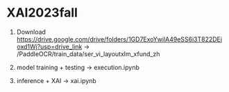 # XAI2023fall

1. Download
https://drive.google.com/drive/folders/1GD7ExoYwilA49eSS6i3T822DEioxd1Wj?usp=drive_link
-> /PaddleOCR/train_data/ser_vi_layoutxlm_xfund_zh

2. model training + testing
-> execution.ipynb

3. inference + XAI
-> xai.ipynb

